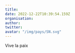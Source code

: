```yaml
---
title: 
date: 2022-12-22T10:39:54.159Z
organisation: 
author: 
twitter: 
avatar: "/img/pays/SN.svg"
---
```


Vive la paix